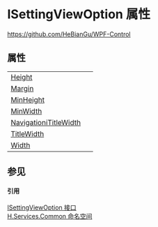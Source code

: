 # ISettingViewOption 属性
https://github.com/HeBianGu/WPF-Control



## 属性
<table>
<tr>
<td><a href="b85be149-369f-5955-0ac6-9f0b4a15b879">Height</a></td>
<td> </td></tr>
<tr>
<td><a href="d7260304-7bf5-74a3-f307-0b78a4c59f0f">Margin</a></td>
<td> </td></tr>
<tr>
<td><a href="4b860842-b3e8-970f-4eb7-2190af5b3e5a">MinHeight</a></td>
<td> </td></tr>
<tr>
<td><a href="a64ac7f7-00e8-80c0-b68a-186be170d31c">MinWidth</a></td>
<td> </td></tr>
<tr>
<td><a href="7f8c34bb-6bfc-ccf5-b369-80539200c234">NavigationiTitleWidth</a></td>
<td> </td></tr>
<tr>
<td><a href="53e19c7f-022a-b4ca-35d7-8a6d22189d4f">TitleWidth</a></td>
<td> </td></tr>
<tr>
<td><a href="91102182-ca6d-19e8-35a5-c92a16ac030b">Width</a></td>
<td> </td></tr>
</table>

## 参见


#### 引用
<a href="abfc5b36-6bcc-dc71-dcac-dacc2af2b564">ISettingViewOption 接口</a>  
<a href="b9cdd84f-6623-a51a-f53b-465103ced202">H.Services.Common 命名空间</a>  
